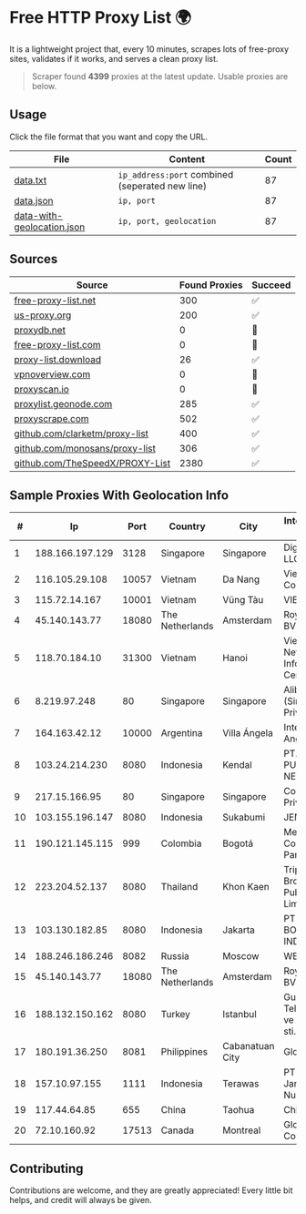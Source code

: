 
# Free HTTP Proxy List 🌍

It is a lightweight project that, every 10 minutes, scrapes lots of free-proxy sites, validates if it works, and serves a clean proxy list.


> Scraper found **4399** proxies at the latest update. Usable proxies are below.

## Usage

Click the file format that you want and copy the URL.


|File|Content|Count|
|----|-------|-----|
|[data.txt](https://raw.githubusercontent.com/themiralay/Proxy-List-World/master/data.txt)|`ip_address:port` combined (seperated new line)|87|
|[data.json](https://raw.githubusercontent.com/themiralay/Proxy-List-World/master/data.json)|`ip, port`|87|
|[data-with-geolocation.json](https://raw.githubusercontent.com/themiralay/Proxy-List-World/master/data-with-geolocation.json)|`ip, port, geolocation`|87|

## Sources

|Source|Found Proxies|Succeed|
|------|-------------|-------|
|[free-proxy-list.net](https://free-proxy-list.net)|300|✅|
|[us-proxy.org](https://www.us-proxy.org)|200|✅|
|[proxydb.net](http://proxydb.net)|0|🚫|
|[free-proxy-list.com](https://free-proxy-list.com/?page=&port=&type%5B%5D=http&type%5B%5D=https&up_time=0&search=Search)|0|🚫|
|[proxy-list.download](https://www.proxy-list.download/HTTP)|26|✅|
|[vpnoverview.com](https://vpnoverview.com/privacy/anonymous-browsing/free-proxy-servers)|0|🚫|
|[proxyscan.io](https://www.proxyscan.io)|0|🚫|
|[proxylist.geonode.com](https://proxylist.geonode.com/api/proxy-list?limit=300&page=1&sort_by=lastChecked&sort_type=desc&protocols=http,https)|285|✅|
|[proxyscrape.com](https://api.proxyscrape.com/v2/?request=displayproxies&protocol=http&timeout=10000&country=all&ssl=all&anonymity=all)|502|✅|
|[github.com/clarketm/proxy-list](https://raw.githubusercontent.com/clarketm/proxy-list/master/proxy-list-raw.txt)|400|✅|
|[github.com/monosans/proxy-list](https://raw.githubusercontent.com/monosans/proxy-list/main/proxies/http.txt)|306|✅|
|[github.com/TheSpeedX/PROXY-List](https://raw.githubusercontent.com/TheSpeedX/PROXY-List/master/http.txt)|2380|✅|


## Sample Proxies With Geolocation Info

|#|Ip|Port|Country|City|Internet Service Provider|
|-|--|----|-------|----|-------------------------|
|1|188.166.197.129|3128|Singapore|Singapore|DigitalOcean, LLC|
|2|116.105.29.108|10057|Vietnam|Da Nang|Viettel Corporation|
|3|115.72.14.167|10001|Vietnam|Vũng Tàu|VIETELmetro|
|4|45.140.143.77|18080|The Netherlands|Amsterdam|RoyaleHosting BV|
|5|118.70.184.10|31300|Vietnam|Hanoi|Vietnam Internet Network Information Center|
|6|8.219.97.248|80|Singapore|Singapore|Alibaba Cloud (Singapore) Private Limited|
|7|164.163.42.12|10000|Argentina|Villa Ángela|Interret Villa Angela SRL|
|8|103.24.214.230|8080|Indonesia|Kendal|PT. ADAU PUTRA NETWORK|
|9|217.15.166.95|80|Singapore|Singapore|Contabo Asia Private Limited|
|10|103.155.196.147|8080|Indonesia|Sukabumi|JEMBATANDATA|
|11|190.121.145.115|999|Colombia|Bogotá|Media Commerce Partners S.A|
|12|223.204.52.137|8080|Thailand|Khon Kaen|Triple T Broadband Public Company Limited|
|13|103.130.182.85|8080|Indonesia|Jakarta|PT SUPRA BOGA INDONESIA|
|14|188.246.186.246|8082|Russia|Moscow|WEST-CALL|
|15|45.140.143.77|18080|The Netherlands|Amsterdam|RoyaleHosting BV|
|16|188.132.150.162|8080|Turkey|Istanbul|Guneydogu Telekom int.bil. ve ilt. hiz. tic. ltd. sti.|
|17|180.191.36.250|8081|Philippines|Cabanatuan City|Globe Telecom|
|18|157.10.97.155|1111|Indonesia|Terawas|PT Lintas Jaringan Nusantara|
|19|117.44.64.85|655|China|Taohua|Chinanet|
|20|72.10.160.92|17513|Canada|Montreal|GloboTech Communications|



## Contributing

Contributions are welcome, and they are greatly appreciated! Every
little bit helps, and credit will always be given.

